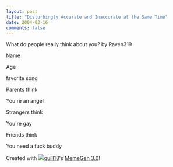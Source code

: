 ```yaml
---
layout: post
title: "Disturbingly Accurate and Inaccurate at the Same Time"
date: 2004-03-16
comments: false
---
```

What do people really think about you? by Raven319




Name




Age




favorite song




Parents think




You're an angel




Strangers think




You're gay




Friends think




You need a fuck buddy




Created with [![](http://stat.livejournal.com/img/userinfo.gif)quill18][0]'s [MemeGen 3.0][1]!



[0]: http://www.livejournal.com/users/quill18/
[1]: http://memegen.deskslave.org/
